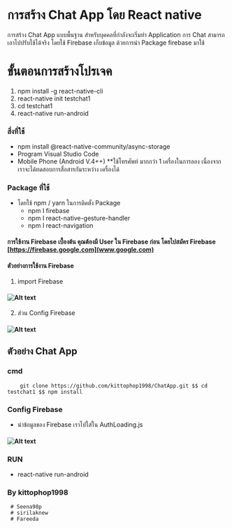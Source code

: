 # การสร้าง Chat App โดย React native
   การสร้าง Chat App แบบพื้นฐาน สำหรับบุคคลที่กำลังจะเริ่มทำ Application การ Chat สามารถเอาไปปรับใช้ได้จริง โดยใช้ Firebase เก็บข้อมูล ด้วยการนำ Package firebase มาใช้

# ขั้นตอนการสร้างโปรเจค
1. npm install -g react-native-cli
2. react-native init testchat1
3. cd testchat1
4. react-native run-android

### สิ่งที่ใช้
   * npm install @react-native-community/async-storage
   * Program Visual Studio Code
   * Mobile Phone (Android V.4++)   **ใช้โทรศัพท์ มากกว่า 1 เครื่องในการลอง เนื่องจากเราจะได้ทดสอบการสื่อสารกันระหว่าง เครื่องได้
  
### Package ที่ใช้

* โดยใช้ npm / yarn ในการติดตั้ง Package
  * npm I firebase	
  * npm I  react-native-gesture-handler
  * npm I react-navigation
#### การใช้งาน Firebase เบื้องต้น คุณต้องมี User ใน Firebase ก่อน โดยไปสมัคร Firebase [https://firebase.google.com](www.google.com)

#### ตัวอย่างการใช้งาน Firebase

1. import Firebase
#### ![Alt text](https://www.img.in.th/images/7061c5a843d64d7ab5f90ae4f08bea86.png)
2. ส่วน Config Firebase
#### ![Alt text](https://www.img.in.th/images/af52f51d20939184e3e320bccc14d8b4.png)

## ตัวอย่าง Chat App 
### cmd
        git clone https://github.com/kittophop1998/ChatApp.git $$ cd testchat1 $$ npm install
### Config Firebase 
   * นำข้อมูลของ Firebase เราไปใส่ใน AuthLoading.js
   #### ![Alt text](https://www.img.in.th/images/1db94a236e8349a467871a3c7110f80e.png)

### RUN
   * react-native run-android

### By kittophop1998
     # Seena98p
     # sirilaknew
     # Fareeda

